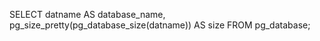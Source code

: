 SELECT
  datname AS database_name,
  pg_size_pretty(pg_database_size(datname)) AS size
FROM
  pg_database;
